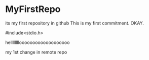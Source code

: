 # MyFirstRepo
its my first repository in github
This is my first commitment. OKAY. 

#include<stdio.h>

hellllllllooooooooooooooooooo

my 1st change in remote repo
